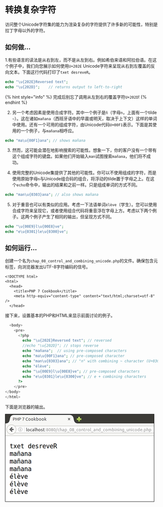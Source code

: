 # 转换复杂字符

访问整个Unicode字符集的能力为渲染复杂的字符提供了许多新的可能性，特别是拉丁字母以外的字符。

## 如何做...

1.有些语言的读法是从右到左，而不是从左到右。例如希伯来语和阿拉伯语。在这个例子中，我们向您展示如何使用`U+202E` Unicode字符来呈现从右到左覆盖的反向文本。下面这行代码打印了`txet desreveR`。

```php
echo "\u{202E}Reversed text";
echo "\u{202D}";    // returns output to left-to-right
```

{% hint style="info" %}
完成后别忘了调用从左到右的覆盖字符`U+202D`!
{% endhint %}

2. 另一个考虑因素是使用合成字符。其中一个例子是`ñ`（字母`n`，上面有一个tilde `~`）。这在诸如`mañana`（西班牙语中的早晨或明天，取决于上下文）这样的单词中使用。还有一个可用的组成字符，由Unicode代码`U+00F1`表示。下面是其使用的一个例子，与`mañana`相呼应。

```php
echo "ma\u{00F1}ana"; // shows mañana
```

3. 然而，这可能会潜在地影响搜索的可能性。想象一下，你的客户没有一个带有这个组成字符的键盘。如果他们开始输入`man`试图搜索`mañana`，他们将不成功。

4. 使用完整的Unicode集提供了其他的可能性。你可以不使用组成的字符，而是使用原始字母`n`与Unicode组合码的组合，将浮动的tilde置于字母之上。在这个`echo`命令中，输出的结果和之前一样。只是组成单词的方式不同。

```php
echo "man\u{0303}ana"; // also shows mañana
```

5. 对于重音也可以有类似的应用。考虑一下法语单词`élève`（学生）。您可以使用合成字符来呈现它，或者使用组合代码将重音浮在字母上方。考虑以下两个例子。这两个例子产生了相同的输出，但呈现方式不同。

```php
echo "\u{00E9}l\u{00E8}ve";
echo "e\u{0301}le\u{0300}ve";
```

## 如何运行...

创建一个名为`chap_08_control_and_combining_unicode.php`的文件。确保包含元标签，向浏览器发出UTF-8字符编码的信号。

```markup
<!DOCTYPE html>
<html>
  <head>
    <title>PHP 7 Cookbook</title>
    <meta http-equiv="content-type" content="text/html;charset=utf-8" />
  </head>
```

接下来，设置基本的PHP和HTML来显示前面讨论的例子。

```php
  <body>
    <pre>
      <?php
        echo "\u{202E}Reversed text"; // reversed
        //echo "\u{202D}"; // stops reverse
        echo "mañana";  // using pre-composed characters
        echo "ma\u{00F1}ana"; // pre-composed character
        echo "man\u{0303}ana"; // "n" with combining ~ character (U+0303)
        echo "élève";
        echo "\u{00E9}l\u{00E8}ve"; // pre-composed characters
        echo "e\u{0301}le\u{0300}ve"; // e + combining characters
      ?>
    </pre>
</body>
</html>
```

下面是浏览器的输出。

![](../../.gitbook/assets/image%20%28104%29.png)

